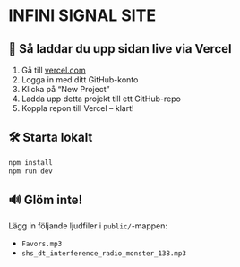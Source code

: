 
# INFINI SIGNAL SITE

## 🚀 Så laddar du upp sidan live via Vercel

1. Gå till [vercel.com](https://vercel.com)
2. Logga in med ditt GitHub-konto
3. Klicka på “New Project”
4. Ladda upp detta projekt till ett GitHub-repo
5. Koppla repon till Vercel – klart!

## 🛠️ Starta lokalt

```bash
npm install
npm run dev
```

## 🔊 Glöm inte!

Lägg in följande ljudfiler i `public/`-mappen:
- `Favors.mp3`
- `shs_dt_interference_radio_monster_138.mp3`
